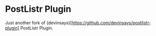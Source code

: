 PostListr Plugin
================

Just another fork of (devinsays)[https://github.com/devinsays/postlistr-plugin] PostListr Plugin.